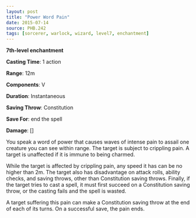 ```yaml
---
layout: post
title: "Power Word Pain"
date: 2015-07-14
source: PHB.242
tags: [sorcerer, warlock, wizard, level7, enchantment]
---
```


**7th-level enchantment**

**Casting Time**: 1 action

**Range**: 12m

**Components**: V

**Duration**: Instantaneous

**Saving Throw**: Constitution

**Save For**: end the spell

**Damage**: []

You speak a word of power that causes waves of intense pain to assail one creature you can see within range. The target is subject
to crippling pain. A target is unaffected if it is immune to being charmed.

While the target is affected by crippling pain, any speed it has can be no higher than 2m. The target also has disadvantage on attack rolls, ability checks, and
saving throws, other than Constitution saving throws. Finally, if the target tries to cast a spell, it must first succeed on a Constitution saving throw, or the casting fails
and the spell is wasted.

A target suffering this pain can make a Constitution saving throw at the end of each of its turns. On a successful save, the pain ends.